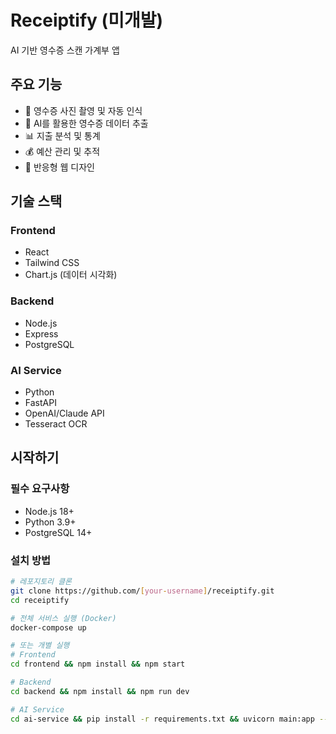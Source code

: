 # Receiptify (미개발)

AI 기반 영수증 스캔 가계부 앱

## 주요 기능
- 📸 영수증 사진 촬영 및 자동 인식
- 🤖 AI를 활용한 영수증 데이터 추출
- 📊 지출 분석 및 통계
- 💰 예산 관리 및 추적
- 📱 반응형 웹 디자인

## 기술 스택

### Frontend
- React
- Tailwind CSS
- Chart.js (데이터 시각화)

### Backend
- Node.js
- Express
- PostgreSQL

### AI Service
- Python
- FastAPI
- OpenAI/Claude API
- Tesseract OCR

## 시작하기

### 필수 요구사항
- Node.js 18+
- Python 3.9+
- PostgreSQL 14+

### 설치 방법

```bash
# 레포지토리 클론
git clone https://github.com/[your-username]/receiptify.git
cd receiptify

# 전체 서비스 실행 (Docker)
docker-compose up

# 또는 개별 실행
# Frontend
cd frontend && npm install && npm start

# Backend
cd backend && npm install && npm run dev

# AI Service
cd ai-service && pip install -r requirements.txt && uvicorn main:app --reload
